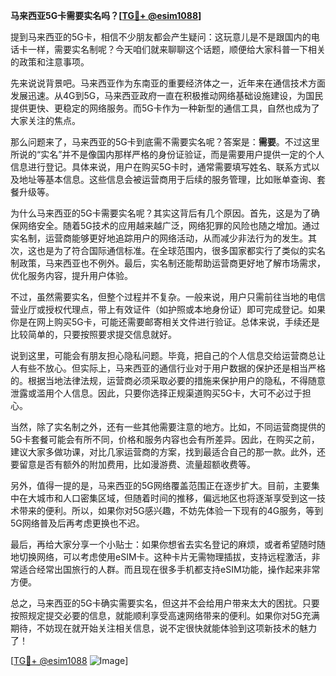 **马来西亚5G卡需要实名吗？[[TG💪+ @esim1088](https://t.me/s/esim1088)]**

提到马来西亚的5G卡，相信不少朋友都会产生疑问：这玩意儿是不是跟国内的电话卡一样，需要实名制呢？今天咱们就来聊聊这个话题，顺便给大家科普一下相关的政策和注意事项。

先来说说背景吧。马来西亚作为东南亚的重要经济体之一，近年来在通信技术方面发展迅速。从4G到5G，马来西亚政府一直在积极推动网络基础设施建设，为国民提供更快、更稳定的网络服务。而5G卡作为一种新型的通信工具，自然也成为了大家关注的焦点。

那么问题来了，马来西亚的5G卡到底需不需要实名呢？答案是：**需要**。不过这里所说的“实名”并不是像国内那样严格的身份证验证，而是需要用户提供一定的个人信息进行登记。具体来说，用户在购买5G卡时，通常需要填写姓名、联系方式以及地址等基本信息。这些信息会被运营商用于后续的服务管理，比如账单查询、套餐升级等。

为什么马来西亚的5G卡需要实名呢？其实这背后有几个原因。首先，这是为了确保网络安全。随着5G技术的应用越来越广泛，网络犯罪的风险也随之增加。通过实名制，运营商能够更好地追踪用户的网络活动，从而减少非法行为的发生。其次，这也是为了符合国际通信标准。在全球范围内，很多国家都实行了类似的实名制政策，马来西亚也不例外。最后，实名制还能帮助运营商更好地了解市场需求，优化服务内容，提升用户体验。

不过，虽然需要实名，但整个过程并不复杂。一般来说，用户只需前往当地的电信营业厅或授权代理点，带上有效证件（如护照或本地身份证）即可完成登记。如果你是在网上购买5G卡，可能还需要邮寄相关文件进行验证。总体来说，手续还是比较简单的，只要按照要求提交信息就好。

说到这里，可能会有朋友担心隐私问题。毕竟，把自己的个人信息交给运营商总让人有些不放心。但实际上，马来西亚的通信行业对于用户数据的保护还是相当严格的。根据当地法律法规，运营商必须采取必要的措施来保护用户的隐私，不得随意泄露或滥用个人信息。因此，只要你选择正规渠道购买5G卡，大可不必过于担心。

当然，除了实名制之外，还有一些其他需要注意的地方。比如，不同运营商提供的5G卡套餐可能会有所不同，价格和服务内容也会有所差异。因此，在购买之前，建议大家多做功课，对比几家运营商的方案，找到最适合自己的那一款。此外，还要留意是否有额外的附加费用，比如漫游费、流量超额收费等。

另外，值得一提的是，马来西亚的5G网络覆盖范围正在逐步扩大。目前，主要集中在大城市和人口密集区域，但随着时间的推移，偏远地区也将逐渐享受到这一技术带来的便利。所以，如果你对5G感兴趣，不妨先体验一下现有的4G服务，等到5G网络普及后再考虑更换也不迟。

最后，再给大家分享一个小贴士：如果你想省去实名登记的麻烦，或者希望随时随地切换网络，可以考虑使用eSIM卡。这种卡片无需物理插拔，支持远程激活，非常适合经常出国旅行的人群。而且现在很多手机都支持eSIM功能，操作起来非常方便。

总之，马来西亚的5G卡确实需要实名，但这并不会给用户带来太大的困扰。只要按照规定提交必要的信息，就能顺利享受高速网络带来的便利。如果你对5G充满期待，不妨现在就开始关注相关信息，说不定很快就能体验到这项新技术的魅力了！

[[TG💪+ @esim1088](https://t.me/s/esim1088) ![Image](https://i.postimg.cc/4NQfJmqS/Snipaste-2025-05-13-00-14-12.png)]